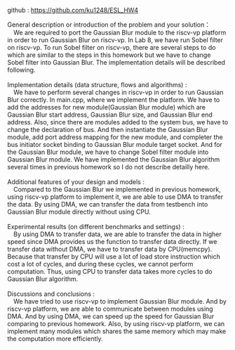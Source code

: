 github : https://github.com/ku1248/ESL_HW4<br>

General description or introduction of the problem and your solution：<br>
&ensp;&ensp;We are required to port the Gaussian Blur module to the riscv-vp platform in order to run Gaussian Blur on riscv-vp. In Lab 8, we have run Sobel filter on riscv-vp. To run Sobel filter on riscv-vp, there are several steps to do which are similar to the steps in this homework but we have to change Sobel filter into Gaussian Blur. The implementation details will be described following.<br>
<br>
Implementation details (data structure, flows and algorithms) :<br>
&ensp;&ensp;We have to perform several changes in riscv-vp in order to run Gaussian Blur correctly. In main.cpp, where we implement the platform. We have to add the addresses for new module(Gaussian Blur module) which are Gaussian Blur start address, Gaussian Blur size, and Gaussian Blur end address. Also, since there are modules added to the system bus, we have to change the declaration of bus. And then instantiate the Gaussian Blur module, add port address mapping for the new module, and completer the bus initiator socket binding to Gaussian Blur module target socket. And for the Gaussian Blur module, we have to change Sobel filter module into Gaussian Blur module. We have implemented the Gaussian Blur algorithm several times in previous homework so I do not describe detailly here.<br>
<br>
Additional features of your design and models :<br>
&ensp;&ensp;Compared to the Gaussian Blur we implemented in previous homework, using riscv-vp platform to implement it, we are able to use DMA to transfer the data. By using DMA, we can transfer the data from testbench into Gaussian Blur module directly without using CPU.<br>
<br>
Experimental results (on different benchmarks and settings) :<br>
&ensp;&ensp;By using DMA to transfer data, we are able to transfer the data in higher speed since DMA provides us the function to transfer data directly. If we transfer data without DMA, we have to transfer data by CPU(memcpy). Because that transfer by CPU will use a lot of load store instruction which cost a lot of cycles, and during these cycles, we cannot perform computation. Thus, using CPU to transfer data takes more cycles to do Gaussian Blur algorithm.<br>
<br>
Discussions and conclusions :<br>
&ensp;&ensp;We have tried to use riscv-vp to implement Gaussian Blur module. And by riscv-vp platform, we are able to communicate between modules using DMA. And by using DMA, we can speed up the speed for Gaussian Blur comparing to previous homework. Also, by using riscv-vp platform, we can implement many modules which shares the same memory which may make the computation more efficiently. 
